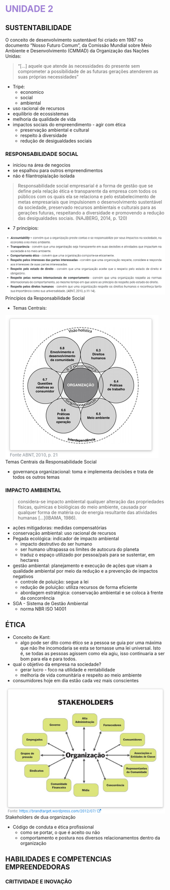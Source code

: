# <span style="color:#A082D6">**UNIDADE 2**</span>

## SUSTENTABILIDADE

O conceito de desenvolvimento sustentável foi criado em 1987 no documento “Nosso Futuro Comum”, da Comissão Mundial sobre Meio Ambiente e Desenvolvimento (CMMAD) da Organização das Nações Unidas:

> “[...] aquele que atende às necessidades do presente sem comprometer a possibilidade de as futuras gerações atenderem as suas próprias necessidades”

- Tripé:
    - economico
    - social
    - ambiental
- uso racional de recursos
- equilibrio de ecossistemas
- melhoria da qualidade de vida
- impactos sociais do empreendimento - agir com ética
    - preservação ambiental e cultural
    - respeito à diversidade
    - redução de desigualdades sociais

### RESPONSABILIDADE SOCIAL
- iniciou na área de negocios
- se espalhou para outros empreendimentos
- não é filantropia/ação isolada

> Responsabilidade social empresarial é a forma de gestão que se define pela relação ética e transparente da empresa com todos os públicos com os quais ela se relaciona e pelo estabelecimento de metas empresariais que impulsionem o desenvolvimento sustentável da sociedade, preservado recursos ambientais e culturais para as gerações futuras, respeitando a diversidade e promovendo a redução das desigualdades sociais. (NAJBERG, 2014, p. 120)

- 7 princípios:

![](./assets/principios_resp_social.png)
<fig>Princípios da Responsabilidade Social</fig>

- Temas Centrais:

![](./assets/temas_centrais_resp_social.png)
<fig>Temas Centrais da Responsabilidade Social</fig>

- governança organizacional: toma e implementa decisões e trata de todos os outros temas

### IMPACTO AMBIENTAL

> considera-se impacto ambiental qualquer alteração das propriedades físicas, químicas e biológicas do meio ambiente, causada por qualquer forma de matéria ou de energia resultante das atividades humanas [...](IBAMA, 1986).

- ações mitigadoras: medidas compensatórias
- conservação ambiental: uso racional de recursos
- Pegada ecológica: indicador de impacto ambiental
    - impacto destrutivo do ser humano
    - ser humano ultrapassa os limites de autocura do planeta
    - traduz o espaço utilizado por pessoa/país para se sustentar, em hectares
- gestão ambiental: planejamento e execução de ações que visam a qualidade ambiental por meio da redução e a prevenção de impactos negativos
    - controle de poluição: segue a lei
    - redução de poluição: utiliza recursos de forma eficiente
    - abordagem estratégica: conservação ambiental e se coloca à frente da concorrência
- SGA - Sistema de Gestão Ambiental
    - norma NBR ISO 14001

## ÉTICA

- Conceito de Kant:
    - algo pode ser dito como ético se a pessoa se guia por uma máxima que não lhe incomodaria se esta se tornasse uma lei universal. Isto é, se todas as pessoas agissem como ela agiu, isso continuaria a ser bom para ela e para todos.
- qual o objetivo da empresa na sociedade?
    - gerar lucro - foco na utilidade e rentabilidade
    - melhoria de vida comunitária e respeito ao meio ambiente
- consumidores hoje em dia estão cada vez mais conscientes

![](./assets/stakeholders.png)
<fig>Stakeholders de dua organização</fig>

- Código de conduta e ética profissional
    - como se portar, o que é aceito ou não
    - comportamento e postura nos diversos relacionamentos dentro da organização

## HABILIDADES E COMPETENCIAS EMPREENDEDORAS
### CRITIVIDADE E INOVAÇÃO


